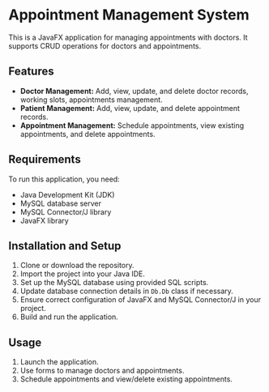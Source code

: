 # Appointment Management System

This is a JavaFX application for managing appointments with doctors. It supports CRUD operations for doctors and appointments.

## Features
- **Doctor Management:** Add, view, update, and delete doctor records, working slots, appointments management.
- **Patient Management:** Add, view, update, and delete appointment records.
- **Appointment Management:** Schedule appointments, view existing appointments, and delete appointments.

## Requirements
To run this application, you need:
- Java Development Kit (JDK)
- MySQL database server
- MySQL Connector/J library
- JavaFX library

## Installation and Setup
1. Clone or download the repository.
2. Import the project into your Java IDE.
3. Set up the MySQL database using provided SQL scripts.
4. Update database connection details in `Db.Db` class if necessary.
5. Ensure correct configuration of JavaFX and MySQL Connector/J in your project.
6. Build and run the application.

## Usage
1. Launch the application.
2. Use forms to manage doctors and appointments.
3. Schedule appointments and view/delete existing appointments.
